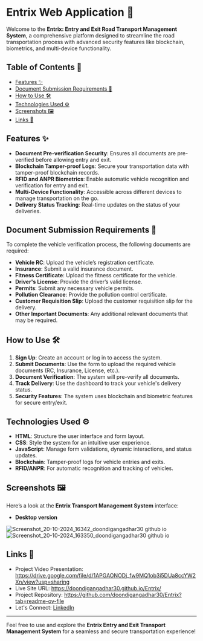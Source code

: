 # Entrix Web Application 🚚

Welcome to the **Entrix: Entry and Exit Road Transport Management System**, a comprehensive platform designed to streamline the road transportation process with advanced security features like blockchain, biometrics, and multi-device functionality.

## Table of Contents 📖
- [Features ✨](#features-)
- [Document Submission Requirements 📑](#document-submission-requirements-)
- [How to Use 🛠️](#how-to-use-)
- [Technologies Used ⚙️](#technologies-used-)
- [Screenshots 🖼️](#screenshots-)
- [Links 📌](#links-)

## Features ✨

- **Document Pre-verification Security**: Ensures all documents are pre-verified before allowing entry and exit.
- **Blockchain Tamper-proof Logs**: Secure your transportation data with tamper-proof blockchain records.
- **RFID and ANPR Biometrics**: Enable automatic vehicle recognition and verification for entry and exit.
- **Multi-Device Functionality**: Accessible across different devices to manage transportation on the go.
- **Delivery Status Tracking**: Real-time updates on the status of your deliveries.
  
## Document Submission Requirements 📑

To complete the vehicle verification process, the following documents are required:
- **Vehicle RC**: Upload the vehicle’s registration certificate.
- **Insurance**: Submit a valid insurance document.
- **Fitness Certificate**: Upload the fitness certificate for the vehicle.
- **Driver's License**: Provide the driver’s valid license.
- **Permits**: Submit any necessary vehicle permits.
- **Pollution Clearance**: Provide the pollution control certificate.
- **Customer Requisition Slip**: Upload the customer requisition slip for the delivery.
- **Other Important Documents**: Any additional relevant documents that may be required.

## How to Use 🛠️

1. **Sign Up**: Create an account or log in to access the system.
2. **Submit Documents**: Use the form to upload the required vehicle documents (RC, Insurance, License, etc.).
3. **Document Verification**: The system will pre-verify all documents.
4. **Track Delivery**: Use the dashboard to track your vehicle's delivery status.
5. **Security Features**: The system uses blockchain and biometric features for secure entry/exit.

## Technologies Used ⚙️

- **HTML**: Structure the user interface and form layout.
- **CSS**: Style the system for an intuitive user experience.
- **JavaScript**: Manage form validations, dynamic interactions, and status updates.
- **Blockchain**: Tamper-proof logs for vehicle entries and exits.
- **RFID/ANPR**: For automatic recognition and tracking of vehicles.

## Screenshots 🖼️

Here’s a look at the **Entrix Transport Management System** interface:
- **Desktop version**
  
![Screenshot_20-10-2024_16342_doondigangadhar30 github io](https://github.com/user-attachments/assets/181f797f-1cda-4a5e-961b-a4dbd6b31df0)
![Screenshot_20-10-2024_163350_doondigangadhar30 github io](https://github.com/user-attachments/assets/541d7986-2ffc-4ee1-9455-95d4075d82e0)


## Links 📌

- Project Video Presentation: https://drive.google.com/file/d/1APGAONODj_fw9MQ1ob3i5DUa8ccYW2Xn/view?usp=sharing
- Live Site URL:  https://doondigangadhar30.github.io/Entrix/
- Project Repository: https://github.com/doondigangadhar30/Entrix?tab=readme-ov-file
- Let's Connect: [LinkedIn](https://www.linkedin.com/in/doondi)

---

Feel free to use and explore the **Entrix Entry and Exit Transport Management System** for a seamless and secure transportation experience!

 
